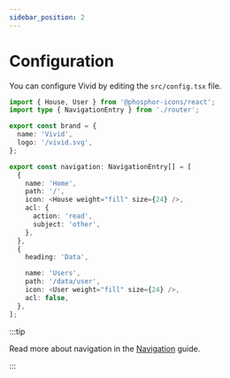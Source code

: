 ```yaml
---
sidebar_position: 2
---
```


# Configuration

You can configure Vivid by editing the `src/config.tsx` file.

```ts title="src/config.tsx"
import { House, User } from '@phosphor-icons/react';
import type { NavigationEntry } from './router';

export const brand = {
  name: 'Vivid',
  logo: '/vivid.svg',
};

export const navigation: NavigationEntry[] = [
  {
    name: 'Home',
    path: '/',
    icon: <House weight="fill" size={24} />,
    acl: {
      action: 'read',
      subject: 'other',
    },
  },
  {
    heading: 'Data',

    name: 'Users',
    path: '/data/user',
    icon: <User weight="fill" size={24} />,
    acl: false,
  },
];
```

:::tip

Read more about navigation in the [Navigation](/docs/guides/navigation) guide.

:::